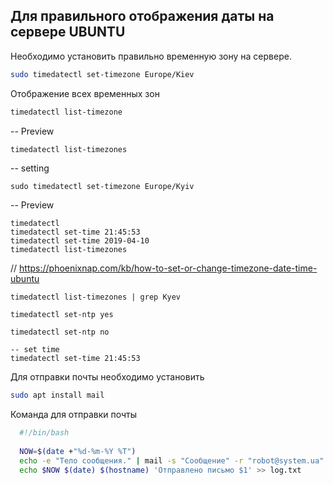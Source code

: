 ## Для правильного отображения даты на сервере UBUNTU  
Необходимо установить правильно временную зону на сервере.

```bash
sudo timedatectl set-timezone Europe/Kiev
```

Отображение всех временных зон
```bash
timedatectl list-timezone
```


-- Preview 
```bash
timedatectl list-timezones
```

-- setting
```
sudo timedatectl set-timezone Europe/Kyiv
```

-- Preview
```
timedatectl
timedatectl set-time 21:45:53
timedatectl set-time 2019-04-10
timedatectl list-timezones
```

// https://phoenixnap.com/kb/how-to-set-or-change-timezone-date-time-ubuntu

```
timedatectl list-timezones | grep Kyev
```

```
timedatectl set-ntp yes

timedatectl set-ntp no

-- set time
timedatectl set-time 21:45:53
```




Для отправки почты необходимо установить
```bash
sudo apt install mail
```

Команда для отправки почты
```bash
  #!/bin/bash
  
  NOW=$(date +"%d-%m-%Y %T") 
  echo -e "Тело сообщения." | mail -s "Сообщение" -r "robot@system.ua" "destination@post.com"
  echo $NOW $(date) $(hostname) 'Отправлено письмо $1' >> log.txt
```

